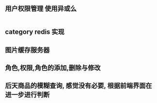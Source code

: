 ## 用户权限管理  使用异或么
````java

````
## category redis 实现

## 图片缓存服务器

## 角色,权限,角色的添加,删除与修改

##  后天商品的模糊查询, 感觉没有必要, 根据前端界面在进一步进行判断



